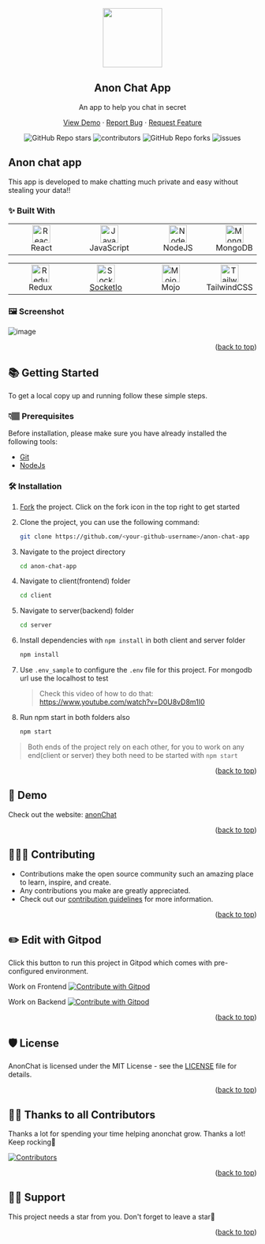 <div id="top"></div>

<div align="center">
  <img src="https://user-images.githubusercontent.com/80192140/179354812-4d6ef343-076a-4297-8625-b3bfd08f80e4.png" width="120px">
  <h2>Anon Chat App</h2>
  <p>An app to help you chat in secret</p>

  <p align="center">
    <a href="https://github.com/Dun-sin/anon-chat-app/issues/new?assignees=&labels=bug&template=bug_report.md&title=">View Demo</a>
    ·
    <a href="https://github.com/Dun-sin/anon-chat-app/issues/new?assignees=&labels=bug&template=bug.yml&title=%5BBUG%5D+%3Cdescription%3E">Report Bug</a>
    ·
    <a href="https://github.com/Dun-sin/anon-chat-app/issues/new?assignees=&labels=feature&template=features.yml&title=%5BFEATURE%5D+%3Cdescription%3E">Request Feature</a>
  </p>

  <img alt="GitHub Repo stars" src="https://img.shields.io/github/stars/Dun-sin/anon-chat-app?style=flat">
  <img alt="contributors" src="https://img.shields.io/github/contributors/Dun-sin/anon-chat-app?style=flat">
  <img alt="GitHub Repo forks" src="https://img.shields.io/github/forks/Dun-sin/anon-chat-app?style=flat">
  <img alt="issues" src="https://img.shields.io/github/issues/Dun-sin/anon-chat-app?style=flat"> </br>
</div>


## Anon chat app
This app is developed to make chatting much private and easy without stealing your data!!

### ✨ Built With


 <table>
     <tbody>
  <tr>
   <td align="Center" width="30%"> 
 <a href="https://reactjs.org/" target="_blank" rel="noreferrer"><img src="https://raw.githubusercontent.com/danielcranney/readme-generator/main/public/icons/skills/react-colored.svg" width="36" height="36" alt="React" /></a>
    <br>React
    </td>   
   
   <td align="Center" width="30%">
        <a href="https://developer.mozilla.org/en-US/docs/Web/JavaScript" target="_blank" rel="noreferrer"><img src="https://raw.githubusercontent.com/danielcranney/readme-generator/main/public/icons/skills/javascript-colored.svg" width="36" height="36" alt="Javascript" /></a>
    <br>JavaScript
    </td> 
  <td align="Center" width="30%">
      <a href="https://nodejs.org/en/" target="_blank" rel="noreferrer"><img src="https://raw.githubusercontent.com/danielcranney/readme-generator/main/public/icons/skills/nodejs-colored.svg" width="36" height="36" alt="NodeJS" /></a>
    <br>NodeJS
    </td>   
    <td align="Center" width="30%">  
<a href="https://www.mongodb.com/" target="_blank" rel="noreferrer"><img src="https://raw.githubusercontent.com/danielcranney/readme-generator/main/public/icons/skills/mongodb-colored.svg" width="36" height="36" alt="MongoDB" /></a>
    <br>MongoDB
    </td>     
      </tr>
</tbody>
  </table>

  <table>
   <tbody>
      <tr>
          
 <td align="Center" width="30%">  
 <a href="https://redux.js.org/" target="_blank" rel="noreferrer"><img src="https://raw.githubusercontent.com/danielcranney/readme-generator/main/public/icons/skills/redux-colored.svg" width="36" height="36" alt="Redux" /></a>
     <br>Redux
    </td>    
     <td align="Center" width="30%">   
<a href="https://socket.io/" target="_blank" rel="noreferrer"><img src="https://w7.pngwing.com/pngs/162/702/png-transparent-socket-io-node-js-express-js-npm-network-socket-github-angle-triangle-logo-thumbnail.png" width="36" height="36" alt="SocketIo">
     <br>SocketIo
    </td>  
<td align="Center" width="30%">
<a href="https://mojoauth.com/" target="_blank" rel="noreferrer"><img src="https://user-images.githubusercontent.com/78784850/179708079-25f0c6c7-ae9a-4c07-b5b3-e6dc1a1051c2.png" width="36" height="36" alt="Mojo"/></a>
     <br>Mojo
    </td>  
    <td align="Center" width="30%">      
<a href="https://tailwindcss.com/" target="_blank" rel="noreferrer"><img src="https://raw.githubusercontent.com/danielcranney/readme-generator/main/public/icons/skills/tailwindcss-colored.svg" width="36" height="36" alt="TailwindCSS" /></a> 
  <br>TailwindCSS
    </td>
          </tr>
</tbody>
  </table>

### 🖼️ Screenshot
![image](https://user-images.githubusercontent.com/78784850/178471942-ce1aeb9f-4833-42d5-9ebc-8844cdc98082.png)

<p align="right">(<a href="#top">back to top</a>)</p>

## 📚 Getting Started
To get a local copy up and running follow these simple steps.

### 👇🏽 Prerequisites

Before installation, please make sure you have already installed the following tools:

- [Git](https://git-scm.com/downloads)
- [NodeJs](https://nodejs.org/en/download/)

### 🛠️ Installation

1. [Fork](https://github.com/Dun-sin/anon-chat-app/fork) the project. Click on the fork icon in the top right to get started  
2. Clone the project, you can use the following command:
    ```bash
    git clone https://github.com/<your-github-username>/anon-chat-app
    ```

1. Navigate to the project directory
   ```bash
   cd anon-chat-app
   ```

4. Navigate to client(frontend) folder
   ```bash
   cd client
   ```

5. Navigate to server(backend) folder
   ```bash
   cd server
   ```

6. Install dependencies with `npm install` in both client and server folder
   ```bash
   npm install
   ```

7. Use `.env_sample` to configure the `.env` file for this project. For mongodb url use the localhost to test 
   > Check this video of how to do that: https://www.youtube.com/watch?v=D0U8vD8m1I0

8. Run npm start in both folders also

   ```bash
   npm start
   ```
> Both ends of the project rely on each other, for you to work on any end(client or server) they both need to be started with `npm start`

<p align="right">(<a href="#top">back to top</a>)</p>

## 🎨 Demo

Check out the website: [anonChat](https://anon-chat-app.vercel.app/)

<p align="right">(<a href="#top">back to top</a>)</p>

## 👩🏽‍💻 Contributing

- Contributions make the open source community such an amazing place to learn, inspire, and create.
- Any contributions you make are greatly appreciated.
- Check out our [contribution guidelines](/CONTRIBUTING.md) for more information.

<p align="right">(<a href="#top">back to top</a>)</p>

## ✏️ Edit with Gitpod

Click this button to run this project in Gitpod which comes with pre-configured environment.

Work on Frontend <a href="https://gitpod.io/#type=client/https://github.com/Dun-sin/anon-chat-app">
<img
    src="https://img.shields.io/badge/Contribute%20with-Gitpod-908a85?logo=gitpod"
    alt="Contribute with Gitpod"
  />
</a>

Work on Backend <a href="https://gitpod.io/#type=server/https://github.com/Dun-sin/anon-chat-app">
<img
    src="https://img.shields.io/badge/Contribute%20with-Gitpod-908a85?logo=gitpod"
    alt="Contribute with Gitpod"
  />
</a>

<p align="right">(<a href="#top">back to top</a>)</p>

## 🛡️ License

AnonChat is licensed under the MIT License - see the [LICENSE](LICENSE) file for details.

<p align="right">(<a href="#top">back to top</a>)</p>

## 💪🏽 Thanks to all Contributors

Thanks a lot for spending your time helping anonchat grow. Thanks a lot! Keep rocking🍻

[![Contributors](https://contrib.rocks/image?repo=Dun-sin/anon-chat-app)](https://github.com/Dun-sin/anon-chat-app/graphs/contributors)

<p align="right">(<a href="#top">back to top</a>)</p>

## 🙏🏽 Support

This project needs a star️ from you. Don't forget to leave a star🌟

<p align="right">(<a href="#top">back to top</a>)</p>
